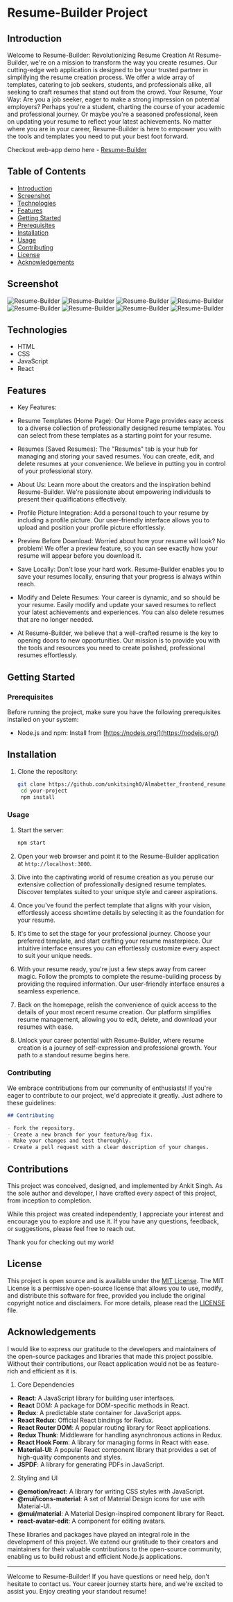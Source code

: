 # Resume-Builder Project

## Introduction

Welcome to Resume-Builder: Revolutionizing Resume Creation
At Resume-Builder, we're on a mission to transform the way you create resumes. Our cutting-edge web application is designed to be your trusted partner in simplifying the resume creation process. We offer a wide array of templates, catering to job seekers, students, and professionals alike, all seeking to craft resumes that stand out from the crowd.
Your Resume, Your Way:
Are you a job seeker, eager to make a strong impression on potential employers? Perhaps you're a student, charting the course of your academic and professional journey. Or maybe you're a seasoned professional, keen on updating your resume to reflect your latest achievements.
No matter where you are in your career, Resume-Builder is here to empower you with the tools and templates you need to put your best foot forward.

Checkout web-app demo here - [Resume-Builder](https://6504273a4cfee174d73c1041--splendid-crumble-47ffec.netlify.app/)

## Table of Contents

- [Introduction](#introduction)
- [Screenshot](#screenshot)
- [Technologies](#technologies)
- [Features](#features)
- [Getting Started](#getting-started)
- [Prerequisites](#prerequisites)
- [Installation](#installation)
- [Usage](#usage)
- [Contributing](#contributing)
- [License](#license)
- [Acknowledgements](#acknowledgements)

## Screenshot

![Resume-Builder](./src/screenshot/homePage.png)
![Resume-Builder](./src/screenshot/detailsFillingPage1.png)
![Resume-Builder](./src/screenshot/detailsFillingPage2.png)
![Resume-Builder](./src/screenshot/detailsFillingPage3.png)
![Resume-Builder](./src/screenshot/detailsFillingPage4.png)
![Resume-Builder](./src/screenshot/PreviewPage.png)
![Resume-Builder](./src/screenshot/myResumePage.png)
![Resume-Builder](./src/screenshot/aboutPage.png)

## Technologies

- HTML
- CSS
- JavaScript
- React

## Features

- Key Features:

- Resume Templates (Home Page): Our Home Page provides easy access to a diverse collection of professionally designed resume templates. You can select from these templates as a starting point for your resume.

- Resumes (Saved Resumes): The "Resumes" tab is your hub for managing and storing your saved resumes. You can create, edit, and delete resumes at your convenience. We believe in putting you in control of your professional story.

- About Us: Learn more about the creators and the inspiration behind Resume-Builder. We're passionate about empowering individuals to present their qualifications effectively.

- Profile Picture Integration: Add a personal touch to your resume by including a profile picture. Our user-friendly interface allows you to upload and position your profile picture effortlessly.

- Preview Before Download: Worried about how your resume will look? No problem! We offer a preview feature, so you can see exactly how your resume will appear before you download it.

- Save Locally: Don't lose your hard work. Resume-Builder enables you to save your resumes locally, ensuring that your progress is always within reach.

- Modify and Delete Resumes: Your career is dynamic, and so should be your resume. Easily modify and update your saved resumes to reflect your latest achievements and experiences. You can also delete resumes that are no longer needed.

- At Resume-Builder, we believe that a well-crafted resume is the key to opening doors to new opportunities. Our mission is to provide you with the tools and resources you need to create polished, professional resumes effortlessly.

## Getting Started

### Prerequisites

Before running the project, make sure you have the following prerequisites installed on your system:

- Node.js and npm: Install from [https://nodejs.org/](https://nodejs.org/)

## Installation

1. Clone the repository:

   ```bash
   git clone https://github.com/unkitsingh0/Almabetter_frontend_resume_builder_project
    cd your-project
    npm install
   ```

### Usage

1. Start the server:

   ```bash
   npm start

   ```

2. Open your web browser and point it to the Resume-Builder application at `http://localhost:3000`.

3. Dive into the captivating world of resume creation as you peruse our extensive collection of professionally designed resume templates. Discover templates suited to your unique style and career aspirations.

4. Once you've found the perfect template that aligns with your vision, effortlessly access showtime details by selecting it as the foundation for your resume.

5. It's time to set the stage for your professional journey. Choose your preferred template, and start crafting your resume masterpiece. Our intuitive interface ensures you can effortlessly customize every aspect to suit your unique needs.

6. With your resume ready, you're just a few steps away from career magic. Follow the prompts to complete the resume-building process by providing the required information. Our user-friendly interface ensures a seamless experience.

7. Back on the homepage, relish the convenience of quick access to the details of your most recent resume creation. Our platform simplifies resume management, allowing you to edit, delete, and download your resumes with ease.

8. Unlock your career potential with Resume-Builder, where resume creation is a journey of self-expression and professional growth. Your path to a standout resume begins here.

### Contributing

We embrace contributions from our community of enthusiasts! If you're eager to contribute to our project, we'd appreciate it greatly. Just adhere to these guidelines:

```markdown
## Contributing

- Fork the repository.
- Create a new branch for your feature/bug fix.
- Make your changes and test thoroughly.
- Create a pull request with a clear description of your changes.
```

## Contributions

This project was conceived, designed, and implemented by Ankit Singh. As the sole author and developer, I have crafted every aspect of this project, from inception to completion.

While this project was created independently, I appreciate your interest and encourage you to explore and use it. If you have any questions, feedback, or suggestions, please feel free to reach out.

Thank you for checking out my work!

## License

This project is open source and is available under the [MIT License](LICENSE). The MIT License is a permissive open-source license that allows you to use, modify, and distribute this software for free, provided you include the original copyright notice and disclaimers.
For more details, please read the [LICENSE](LICENSE) file.

## Acknowledgements

I would like to express our gratitude to the developers and maintainers of the open-source packages and libraries that made this project possible. Without their contributions, our React application would not be as feature-rich and efficient as it is.

1. Core Dependencies

- **React**: A JavaScript library for building user interfaces.
- **React** DOM: A package for DOM-specific methods in React.
- **Redux**: A predictable state container for JavaScript apps.
- **React Redux**: Official React bindings for Redux.
- **React Router DOM**: A popular routing library for React applications.
- **Redux Thunk**: Middleware for handling asynchronous actions in Redux.
- **React Hook Form**: A library for managing forms in React with ease.
- **Material-UI**: A popular React component library that provides a set of high-quality components and styles.
- **JSPDF**: A library for generating PDFs in JavaScript.

2. Styling and UI

- **@emotion/react**: A library for writing CSS styles with JavaScript.
- **@mui/icons-material**: A set of Material Design icons for use with Material-UI.
- **@mui/material**: A Material Design-inspired component library for React.
- **react-avatar-edit**: A component for editing avatars.

These libraries and packages have played an integral role in the development of this project. We extend our gratitude to their creators and maintainers for their valuable contributions to the open-source community, enabling us to build robust and efficient Node.js applications.

---

Welcome to Resume-Builder! If you have questions or need help, don't hesitate to contact us. Your career journey starts here, and we're excited to assist you. Enjoy creating your standout resume!
